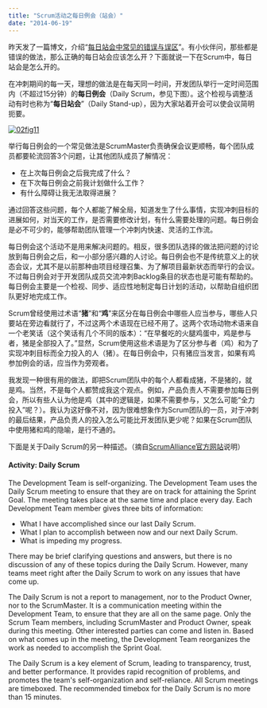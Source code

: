 ```yaml
---
title: "Scrum活动之每日例会（站会）"
date: "2014-06-19"
---
```


昨天发了一篇博文，介绍“[每日站会中常见的错误与误区](https://bobjiang.com/2014/06/18/daily_scrum_dysfunction/ "每日站会的常见错误与误区")”。有小伙伴问，那些都是错误的做法，那么正确的每日站会应该怎么开？下面就说一下在Scrum中，每日站会是怎么开的。

在冲刺期间的每一天，理想的做法是在每天同一时间，开发团队举行一定时间范围内（不超过15分钟）的**每日例会**（Daily Scrum，参见下图）。这个检视与调整活动有时也称为“**每日站会**”（Daily Stand-up），因为大家站着开会可以使会议简明扼要。

[![02fig11](/wp-content/uploads/2014/06/02fig11.jpg)](/wp-content/uploads/2014/06/02fig11.jpg)

举行每日例会的一个常见做法是ScrumMaster负责确保会议更顺畅，每个团队成员都要轮流回答3个问题，让其他团队成员了解情况：

- 在上次每日例会之后我完成了什么？
- 在下次每日例会之前我计划做什么工作？
- 有什么障碍让我无法取得进展？

通过回答这些问题，每个人都能了解全局，知道发生了什么事情，实现冲刺目标的进展如何，对当天的工作，是否需要修改计划，有什么需要处理的问题。每日例会是必不可少的，能够帮助团队管理一个冲刺内快速、灵活的工作流。

每日例会这个活动不是用来解决问题的。相反，很多团队选择的做法把问题的讨论放到每日例会之后，和一小部分感兴趣的人讨论。每日例会也不是传统意义上的状态会议，尤其不是以前那种由项目经理召集、为了解项目最新状态而举行的会议。不过每日例会对于开发团队成员交流冲刺Backlog条目的状态也是可能有帮助的。每日例会主要是一个检视、同步、适应性地制定每日计划的活动，以帮助自组织团队更好地完成工作。

Scrum曾经使用过术语“**猪**”和“**鸡**”来区分在每日例会中哪些人应当参与，哪些人只要站在旁边看就行了，不过这两个术语现在已经不用了。这两个农场动物术语来自一个老笑话（这个笑话有几个不同的版本）：“在早餐吃的火腿鸡蛋中，鸡是参与者，猪是全部投入了。”显然，Scrum使用这些术语是为了区分参与者（鸡）和为了实现冲刺目标而全力投入的人（猪）。在每日例会中，只有猪应当发言，如果有鸡参加例会的话，应当作为旁观者。

我发现一种很有用的做法，即把Scrum团队中的每个人都看成猪，不是猪的，就是鸡。当然，不是每个人都赞成我这个观点。例如，产品负责人不需要参加每日例会，所以有些人认为他是鸡（其中的逻辑是，如果不需要参与，又怎么可能“全力投入”呢？）。我认为这好像不对，因为很难想象作为Scrum团队的一员，对于冲刺的最后结果，产品负责人的投入怎么可能比开发团队更少呢？如果在Scrum团队中使用猪和鸡的隐喻，是行不通的。

下面是关于Daily Scrum的另一种描述。（摘自[ScrumAlliance官方网站](https://www.scrumalliance.org/why-scrum/core-scrum-values-roles)说明）

#### Activity: Daily Scrum

The Development Team is self-organizing. The Development Team uses the Daily Scrum meeting to ensure that they are on track for attaining the Sprint Goal. The meeting takes place at the same time and place every day. Each Development Team member gives three bits of information:

- What I have accomplished since our last Daily Scrum.
- What I plan to accomplish between now and our next Daily Scrum.
- What is impeding my progress.

There may be brief clarifying questions and answers, but there is no discussion of any of these topics during the Daily Scrum. However, many teams meet right after the Daily Scrum to work on any issues that have come up.  
  
The Daily Scrum is not a report to management, nor to the Product Owner, nor to the ScrumMaster. It is a communication meeting within the Development Team, to ensure that they are all on the same page. Only the Scrum Team members, including ScrumMaster and Product Owner, speak during this meeting. Other interested parties can come and listen in. Based on what comes up in the meeting, the Development Team reorganizes the work as needed to accomplish the Sprint Goal.  
  
The Daily Scrum is a key element of Scrum, leading to transparency, trust, and better performance. It provides rapid recognition of problems, and promotes the team's self-organization and self-reliance. All Scrum meetings are timeboxed. The recommended timebox for the Daily Scrum is no more than 15 minutes.
